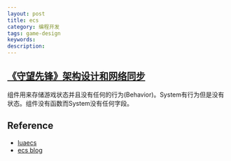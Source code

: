 ```yaml
---
layout: post
title: ecs
category: 编程开发
tags: game-design
keywords: 
description: 
---
```


## [《守望先锋》架构设计和网络同步](https://www.lfzxb.top/ow-gdc-gameplay-architecture-and-netcode/#%E5%89%8D%E8%A8%80)

组件用来存储游戏状态并且没有任何的行为(Behavior)。System有行为但是没有状态。组件没有函数而System没有任何字段。

## Reference

* [luaecs](https://github.com/cloudwu/luaecs)
* [ecs blog](https://blog.codingnow.com/eo/ecs/)